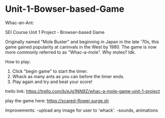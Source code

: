 # Unit-1-Bowser-based-Game
Whac-an-Ant:

SEI Course Unit 1 Project - Browser-based Game

Originally named "Mole Buster" and beginning in Japan in the late '70s, this game gained popularity at carinvals in the West by 1980. The game is now more commonly referred to as "Whac-a-mole". Why moles? Idk. 

How to play:
1. Click "begin game" to start the timer. 
2. Whack as many ants as you can before the timer ends.
3. Play again and try and beat your score!

trello link: https://trello.com/b/eJg1NN9Z/whac-a-mole-game-unit-1-project

play the game here: https://scared-flower.surge.sh

Improvements: 
-upload any image for user to 'whack'. 
-sounds, animations


